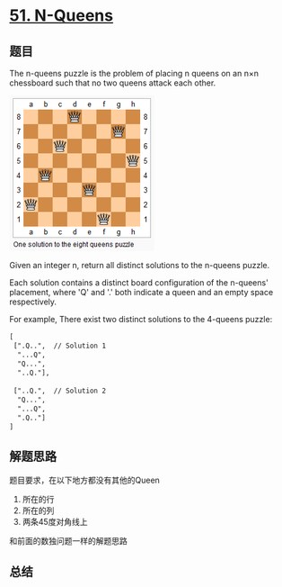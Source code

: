# [51. N-Queens](https://leetcode.com/problems/n-queens/)

## 题目
The n-queens puzzle is the problem of placing n queens on an n×n chessboard such that no two queens attack each other.

![8-queens](8-queens.png)

Given an integer n, return all distinct solutions to the n-queens puzzle.

Each solution contains a distinct board configuration of the n-queens' placement, where 'Q' and '.' both indicate a queen and an empty space respectively.

For example,
There exist two distinct solutions to the 4-queens puzzle:
```
[
 [".Q..",  // Solution 1
  "...Q",
  "Q...",
  "..Q."],

 ["..Q.",  // Solution 2
  "Q...",
  "...Q",
  ".Q.."]
]
```
## 解题思路
题目要求，在以下地方都没有其他的Queen
1. 所在的行
1. 所在的列
1. 两条45度对角线上

和前面的数独问题一样的解题思路
## 总结


